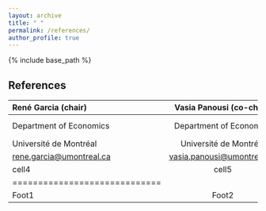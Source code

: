 ```yaml
---
layout: archive
title: " "
permalink: /references/
author_profile: true
---
```


{% include base_path %}


References
---
| René Garcia (chair) | Vasia Panousi (co-chair) | Caio Almeida |
|:--------|:-------:|--------:|
| Department of Economics   | Department of Economics   | Bendheim Center for Finance   |
| Université de Montréal   | Université de Montréal   | Princeton University   |
| rene.garcia@umontreal.ca  | vasia.panousi@umontreal.ca | calmeida@princeton.edu   |
| cell4   | cell5   | cell6   |
|=============================|
| Foot1   | Foot2   | Foot3   |
